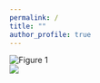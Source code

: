 ```yaml
---
permalink: /
title: ""
author_profile: true
---
```


![Figure 1](https://stockjumpswebsite.github.io/stockjumps/files/fig1.png)
</br><img src='https://stockjumpswebsite.github.io/stockjumps/files/fig1.png'>
